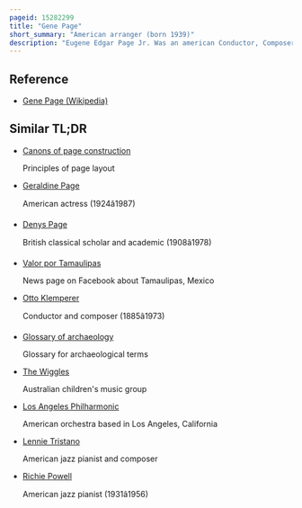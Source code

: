 ```yaml
---
pageid: 15282299
title: "Gene Page"
short_summary: "American arranger (born 1939)"
description: "Eugene Edgar Page Jr. Was an american Conductor, Composer, Arranger and Record Producer, most active from the Mid-1960S through the Mid-1980S."
---
```


## Reference

- [Gene Page (Wikipedia)](https://en.wikipedia.org/?curid=15282299)

## Similar TL;DR

- [Canons of page construction](/tldr/en/canons-of-page-construction)

  Principles of page layout

- [Geraldine Page](/tldr/en/geraldine-page)

  American actress (1924â1987)

- [Denys Page](/tldr/en/denys-page)

  British classical scholar and academic (1908â1978)

- [Valor por Tamaulipas](/tldr/en/valor-por-tamaulipas)

  News page on Facebook about Tamaulipas, Mexico

- [Otto Klemperer](/tldr/en/otto-klemperer)

  Conductor and composer (1885â1973)

- [Glossary of archaeology](/tldr/en/glossary-of-archaeology)

  Glossary for archaeological terms

- [The Wiggles](/tldr/en/the-wiggles)

  Australian children's music group

- [Los Angeles Philharmonic](/tldr/en/los-angeles-philharmonic)

  American orchestra based in Los Angeles, California

- [Lennie Tristano](/tldr/en/lennie-tristano)

  American jazz pianist and composer

- [Richie Powell](/tldr/en/richie-powell)

  American jazz pianist (1931â1956)

